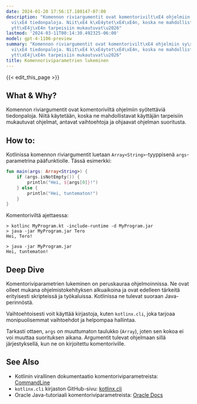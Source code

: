 ```yaml
---
date: 2024-01-20 17:56:17.180147-07:00
description: "Komennon riviargumentit ovat komentorivilt\xE4 ohjelmiin sy\xF6tett\xE4\
  vi\xE4 tiedonpaloja. Niit\xE4 k\xE4ytet\xE4\xE4n, koska ne mahdollistavat k\xE4\
  ytt\xE4j\xE4n tarpeisiin mukautuvat\u2026"
lastmod: '2024-03-11T00:14:30.492325-06:00'
model: gpt-4-1106-preview
summary: "Komennon riviargumentit ovat komentorivilt\xE4 ohjelmiin sy\xF6tett\xE4\
  vi\xE4 tiedonpaloja. Niit\xE4 k\xE4ytet\xE4\xE4n, koska ne mahdollistavat k\xE4\
  ytt\xE4j\xE4n tarpeisiin mukautuvat\u2026"
title: Komennoriviparametrien lukeminen
---
```


{{< edit_this_page >}}

## What & Why?
Komennon riviargumentit ovat komentoriviltä ohjelmiin syötettäviä tiedonpaloja. Niitä käytetään, koska ne mahdollistavat käyttäjän tarpeisiin mukautuvat ohjelmat, antavat vaihtoehtoja ja ohjaavat ohjelman suoritusta.

## How to:
Kotlinissa komennon riviargumentit luetaan `Array<String>`-tyyppisenä `args`-parametrina pääfunktiolle. Tässä esimerkki:

```Kotlin
fun main(args: Array<String>) {
    if (args.isNotEmpty()) {
        println("Hei, ${args[0]}!")
    } else {
        println("Hei, tuntematon!")
    }
}
```

Komentoriviltä ajettaessa:

```
> kotlinc MyProgram.kt -include-runtime -d MyProgram.jar
> java -jar MyProgram.jar Tero
Hei, Tero!

> java -jar MyProgram.jar
Hei, tuntematon!
```

## Deep Dive
Komentoriviparametrien lukeminen on peruskauraa ohjelmoinnissa. Ne ovat olleet mukana ohjelmistokehityksen alkuaikoina ja ovat edelleen tärkeitä erityisesti skripteissä ja työkaluissa. Kotlinissa ne tulevat suoraan Java-perinnöstä.

Vaihtoehtoisesti voit käyttää kirjastoja, kuten `kotlinx.cli`, joka tarjoaa monipuolisemmat vaihtoehdot ja helpompaa hallintaa.

Tarkasti ottaen, `args` on muuttumaton taulukko (`Array`), joten sen kokoa ei voi muuttaa suorituksen aikana. Argumentit tulevat ohjelmaan sillä järjestyksellä, kun ne on kirjoitettu komentoriville.

## See Also
- Kotlinin virallinen dokumentaatio komentoriviparametreista: [CommandLine](https://kotlinlang.org/docs/faq.html#where-can-i-learn-about-command-line-arguments-in-kotlin)
- `kotlinx.cli` kirjaston GitHub-sivu: [kotlinx.cli](https://github.com/Kotlin/kotlinx-cli)
- Oracle Java-tutoriaali komentoriviparametreista: [Oracle Docs](https://docs.oracle.com/javase/tutorial/essential/environment/cmdLineArgs.html)
